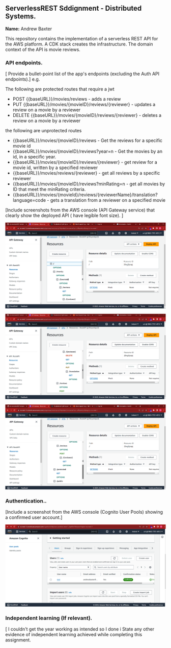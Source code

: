 ## ServerlessREST Sddignment - Distributed Systems.

__Name:__ Andrew Baxter

This repository contains the implementation of a serverless REST API for the AWS platform. A CDK stack creates the infrastructure. The domain context of the API is movie reviews.

### API endpoints.

[ Provide a bullet-point list of the app's endpoints (excluding the Auth API endpoints).]
e.g.

The following are protected routes that require a jwt
+ POST {{baseURL}}/movies/reviews - adds a review
+ PUT {{baseURL}}/movies/{movieID}/reviews/{reviewer} - updates a review on a movie by a reviewer
+ DELETE {{baseURL}}/movies/{movieID}/reviews/{reviewer} - deletes a review on a movie by a reviewer

the following are unprotected routes

+ {{baseURL}}/movies/{movieID}/reviews - Get the reviews for a specific movie id
+ {{baseURL}}/movies/{movieID}/reviews?year=n - Get the movies by an id, in a specific year.
+ {{baseURL}}/movies/{movieID}/reviews/{reviewer} - get review for a movie id, written by a specified reviewer
+ {{baseURL}}/movies/reviews/{reviewer} -  get all reviews by a specific reviewer
+ {{baseURL}}/movies/{movieID}/reviews?minRating=n -  get all movies by ID that meet the minRating criteria.
+ {{baseURL}}/movies/{movieId}/reviews/{reviewerName}/translation?language=code - gets a translation from a reviewer on a specified movie


[Include screenshots from the AWS console (API Gateway service) that clearly show the deployed API ( have legible font size). ]

![](./images/api1.png)

![](./images/api2.png)

![](./images/api3.png)

### Authentication..

[Include a screenshot from the AWS console (Cognito User Pools) showing a confirmed user account.]

![](/./images/userpool.png)

### Independent learning (If relevant).

[ I couldn't get the year working as intended so I done i
State any other evidence of independent learning achieved while completing this assignment.

